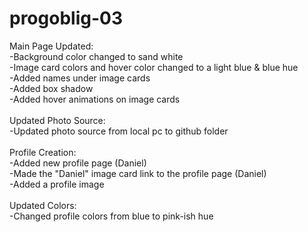 # progoblig-03

Main Page Updated:
<br>
-Background color changed to sand white
<br>
-Image card colors and hover color changed to a light blue & blue hue
<br>
-Added names under image cards
<br>
-Added box shadow
<br>
-Added hover animations on image cards
<br>
<br>
Updated Photo Source:
<br>
-Updated photo source from local pc to github folder
<br>
<br>
Profile Creation:
<br>
-Added new profile page (Daniel)
<br>
-Made the "Daniel" image card link to the profile page (Daniel)
<br>
-Added a profile image
<br>
<br>
Updated Colors:
<br>
-Changed profile colors from blue to pink-ish hue
<br>